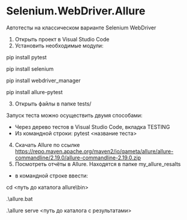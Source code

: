 # Selenium.WebDriver.Allure
Автотесты на классическом варианте Selenium WebDriver

1. Открыть проект в Visual Studio Code
2. Установить необходимые модули:

pip install pytest

pip install selenium

pip install webdriver_manager

pip install allure-pytest

3. Открыть файлы в папке tests/

Запуск теста можно осуществить двумя способами: 
- Через дерево тестов в Visual Studio Code, вкладка TESTING
- Из командной строки: pytest <название теста>

4. Скачать Allure по ссылке https://repo.maven.apache.org/maven2/io/qameta/allure/allure-commandline/2.19.0/allure-commandline-2.19.0.zip
5. Посмотреть отчёты в Allure. Находятся в папке my_allure_resalts
- в командной строке ввести:

cd <путь до каталога allure\bin>

.\allure.bat

.\allure serve <путь до каталога с результатами>
